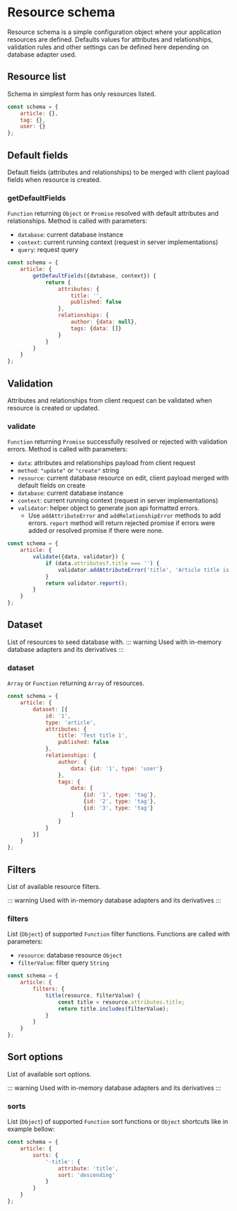 # Resource schema
Resource schema is a simple configuration object where your application resources are defined.
Defaults values for attributes and relationships, validation rules and other settings can be defined here
depending on database adapter used.

## Resource list
Schema in simplest form has only resources listed.
```js
const schema = {
    article: {},
    tag: {},
    user: {}
};
```

## Default fields
Default fields (attributes and relationships) to be merged with client payload fields when resource is created.

### getDefaultFields
```Function``` returning ```Object``` or ```Promise``` resolved with default attributes and relationships.
Method is called with parameters:
- ```database```: current database instance
- ```context```: current running context (request in server implementations)
- ```query```: request query

```js
const schema = {
    article: {
        getDefaultFields({database, context}) {
            return {
                attributes: {
                    title: '',
                    published: false
                },
                relationships: {
                    author: {data: null},
                    tags: {data: []}
                }
            }
        }
    }
};
```

## Validation
Attributes and relationships from client request can be validated when resource is created or updated.

### validate
```Function``` returning ```Promise``` successfully resolved or rejected with validation errors.
Method is called with parameters:
- ```data```: attributes and relationships payload from client request
- ```method```: ```"update"``` or ```"create"``` string
- ```resource```: current database resource on edit, client payload merged with default fields on create
- ```database```: current database instance
- ```context```: current running context (request in server implementations)
- ```validator```: helper object to generate json api formatted errors.
    - Use ```addAttributeError``` and ```addRelationshipError``` methods to add errors. ```report``` method will
return rejected promise if errors were added or resolved promise if there were none.
```js
const schema = {
    article: {
        validate({data, validator}) {
            if (data.attributes?.title === '') {
                validator.addAttributeError('title', 'Article title is mandatory');
            }
            return validator.report();
        }
    }
};
```

## Dataset
List of resources to seed database with.
::: warning
Used with in-memory database adapters and its derivatives
:::

### dataset
```Array``` or  ```Function``` returning ```Array``` of resources.

```js
const schema = {
    article: {
        dataset: [{
            id: '1',
            type: 'article',
            attributes: {
                title: 'Test title 1',
                published: false
            },
            relationships: {
                author: {
                    data: {id: '1', type: 'user'}
                },
                tags: {
                    data: [
                        {id: '1', type: 'tag'},
                        {id: '2', type: 'tag'},
                        {id: '3', type: 'tag'}
                    ]
                }
            }
        }]
    }
};
```

## Filters
List of available resource filters.

::: warning
Used with in-memory database adapters and its derivatives
:::

### filters
List (```Object```) of supported ```Function``` filter functions. Functions are called with parameters:
- ```resource```: database resource ```Object```
- ```filterValue```: filter query ```String```
```js
const schema = {
    article: {
        filters: {
            title(resource, filterValue) {
                const title = resource.attributes.title;
                return title.includes(filterValue);
            }
        }
    }
};
```

## Sort options
List of available sort options.

::: warning
Used with in-memory database adapters and its derivatives
:::

### sorts
List (```Object```) of supported ```Function``` sort functions or ```Object``` shortcuts like in example bellow:

```js
const schema = {
    article: {
        sorts: {
            '-title': {
                attribute: 'title',
                sort: 'descending'
            }
        }
    }
};
```

